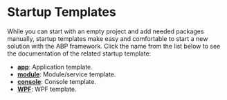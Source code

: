 # Startup Templates

While you can start with an empty project and add needed packages manually, startup templates make easy and comfortable to start a new solution with the ABP framework. Click the name from the list below to see the documentation of the related startup template:

* [**app**](Application.md): Application template.
* [**module**](Module.md): Module/service template.
* [**console**](Console.md): Console template.
* [**WPF**](WPF.md): WPF template.
